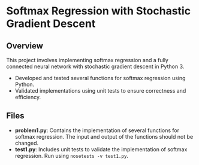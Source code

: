 # Softmax Regression with Stochastic Gradient Descent

## Overview

This project involves implementing softmax regression and a fully connected neural network with stochastic gradient descent in Python 3. 
   - Developed and tested several functions for softmax regression using Python.
   - Validated implementations using unit tests to ensure correctness and efficiency.

## Files

- **problem1.py**: Contains the implementation of several functions for softmax regression. The input and output of the functions should not be changed.
- **test1.py**: Includes unit tests to validate the implementation of softmax regression. Run using `nosetests -v test1.py`.
